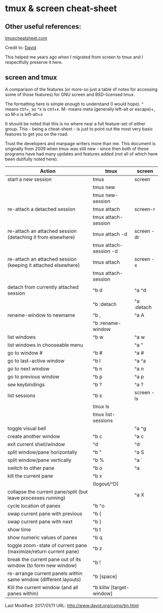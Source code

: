 # tmux & screen cheat-sheet

## Other useful references:
[tmuxcheatsheet.com](http://tmuxcheatsheet.com)

Credit to:
[Dayid](http://www.dayid.org/comp/tm.html)

This helped me years ago when I migrated from screen to tmux and I respectfully preserve it here.

## screen and tmux

A comparison of the features (or more-so just a table of notes for accessing some of those features) for GNU screen and BSD-licensed tmux.

The formatting here is simple enough to understand (I would hope). ^ means ctrl+, so ^x is ctrl+x. M- means meta (generally left-alt or escape)+, so M-x is left-alt+x

It should be noted that this is no where near a full feature-set of either group. This - being a cheat-sheet - is just to point out the most very basic features to get you on the road.

Trust the developers and manpage writers more than me. This document is originally from 2009 when tmux was still new - since then both of these programs have had many updates and features added (not all of which have been dutifully noted here).



| Action 	|  tmux    |	screen   |
|---------|----------|-----------|
| start a new session	| tmux | screen |
|                     | tmux new | |
|                     | tmux new-session |  |
| re-attach a detached session	|tmux attach | screen-r |
|                     | tmux attach-session	 | |
| re-attach an attached session (detaching it from elsewhere)	| tmux attach -d | screen -dr |
|                                                             | tmux attach-session -d	|  |
| re-attach an attached session (keeping it attached elsewhere)	| tmux attach | screen -x |
|                                                               | tmux attach-session	| |
| detach from currently attached session |	^b d | ^a ^d |
|                                         | ^b :detach | ^a :detach |
| rename-window to newname |	^b , <newname> | ^a A <newname> |
|                          | ^b :rename-window <newn>	| |
| list windows	| ^b w	| ^a w |
| list windows in chooseable menu |	|	^a " | 
| go to window #	| ^b #	| ^a # |
| go to last-active window	| ^b l	| ^a ^a |
| go to next window	| ^b n	| ^a n |
| go to previous window	| ^b p	| ^a p |
| see keybindings |	^b ? |	^a ? |
| list sessions	| ^b s  |	screen -ls |
|               | tmux ls | |
|               | tmux list-sessions | |
| toggle visual bell	|	| ^a ^g |
| create another window	| ^b c	| ^a c |
| exit current shell/window |	^d	| ^d |
| split window/pane horizontally	| ^b " |	^a S |
| split window/pane vertically	| ^b %	| ^a `|` |
| switch to other pane	| ^b o |	^a <tab> |
| kill the current pane	| ^b x | |
|                       | (logout/^D) | |	
| collapse the current pane/split (but leave processes running)	| |	^a X |
| cycle location of panes	| ^b ^o | |	
| swap current pane with previous	| ^b { |	|
| swap current pane with next	| ^b } | |	
| show time	| ^b t |	
| show numeric values of panes	| ^b q | |	
| toggle zoom-state of current pane (maximize/return current pane)	| ^b z | |	
| break the current pane out of its window (to form new window)	 | ^b ! | |	
| re-arrange current panels within same window (different layouts)	| ^b [space]	| |
| Kill the current window (and all panes within)	| ^b killw [target-window] | |	

Last Modified: 2017/01/11
URL: http://www.dayid.org/comp/tm.html
